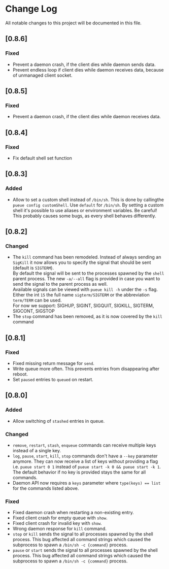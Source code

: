 # Change Log

All notable changes to this project will be documented in this file.

## [0.8.6]

### Fixed
- Prevent a daemon crash, if the client dies while daemon sends data.
- Prevent endless loop if client dies while daemon receives data, because of unmanaged client socket.


## [0.8.5]

### Fixed
- Prevent a daemon crash, if the client dies while daemon receives data.


## [0.8.4]

### Fixed
- Fix default shell set function


## [0.8.3]

### Added
- Allow to set a custom shell instead of `/bin/sh`.
    This is done by callingthe `pueue config customShell`. Use `default` for `/bin/sh`.
    By setting a custom shell it's possible to use aliases or environment variables.
    Be careful! This probably causes some bugs, as every shell behaves differently.

## [0.8.2]

### Changed
- The `kill` command has been remodeled. Instead of always sending an `SigKill` it now allows you to specify the signal that should be sent (default is `SIGTERM`).  
    By default the signal will be sent to the processes spawned by the `shell` parent process. The new `-a/--all` flag is provided in case you want to send the signal to the parent process as well.  
    Available signals can be viewed with `pueue kill -h` under the `-s` flag. Either the int `15` the full name `sigterm/SIGTERM` or the abbreviation `term/TERM` can be used.  
    For now we support: SIGHUP, SIGINT, SIGQUIT, SIGKILL, SIGTERM, SIGCONT, SIGSTOP
- The `stop` command has been removed, as it is now covered by the `kill` command


## [0.8.1]

### Fixed
- Fixed missing return message for `send`.
- Write queue more often. This prevents entries from disappearing after reboot.
- Set `paused` entries to `queued` on restart.


## [0.8.0]

### Added
- Allow switching of `stashed` entries in queue.

### Changed
- `remove`, `restart`, `stash`, `enqueue` commands can receive multiple keys instead of a single key.
- `log`, `pause`, `start`, `kill`, `stop` commands don't have a `--key` parameter anymore. They can now receive a list of keys without providing a flag i.e. `pueue start 0 1` instead of `pueue start -k 0 && pueue start -k 1`. The default behavior if no key is provided stays the same for all commands.
- Daemon API now requires a `keys` parameter where `type(keys) == list` for the commands listed above.

### Fixed
- Fixed daemon crash when restarting a non-existing entry.
- Fixed client crash for empty queue with `show`.
- Fixed client crash for invalid key with `show`.
- Wrong daemon response for `kill` command.
- `stop` or `kill` sends the signal to all processes spawned by the shell process. This bug affected all command strings which caused the subprocess to spawn a `/bin/sh -c {command}` process.
- `pause` or `start` sends the signal to all processes spawned by the shell process. This bug affected all command strings which caused the subprocess to spawn a `/bin/sh -c {command}` process.
